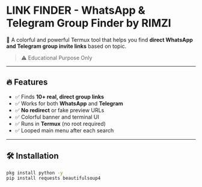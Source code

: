 # LINK FINDER - WhatsApp & Telegram Group Finder by RIMZI

🚀 A colorful and powerful Termux tool that helps you find **direct WhatsApp and Telegram group invite links** based on topic.

> ⚠️ Educational Purpose Only

---

## 🔥 Features

- ✅ Finds **10+ real, direct group links**
- ✅ Works for both **WhatsApp** and **Telegram**
- ✅ **No redirect** or fake preview URLs
- ✅ Colorful banner and terminal UI
- ✅ Runs in **Termux** (no root required)
- ✅ Looped main menu after each search

---

## 🛠 Installation

```bash
pkg install python -y
pip install requests beautifulsoup4
